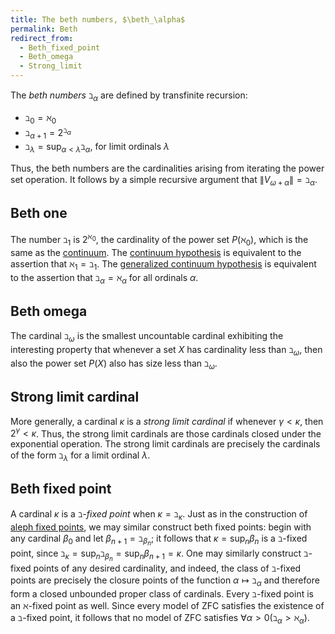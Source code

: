 ```yaml
---
title: The beth numbers, $\beth_\alpha$
permalink: Beth
redirect_from:
  - Beth_fixed_point
  - Beth_omega
  - Strong_limit
---
```


The *beth numbers* $\beth_\alpha$ are defined by transfinite
recursion:

-   $\beth_0=\aleph_0$
-   $\beth_{\alpha+1}=2^{\beth_\alpha}$
-   $\beth_\lambda=\sup_{\alpha\lt\lambda}\beth_\alpha$, for
    limit ordinals $\lambda$

Thus, the beth numbers are the cardinalities arising from iterating the
power set operation. It follows by a simple recursive argument that
$\|V_{\omega+\alpha}\|=\beth_\alpha$.


## Beth one

The number $\beth_1$ is $2^{\aleph_0}$, the cardinality of the power
set $P(\aleph_0)$, which is the same as the
[continuum](Continuum "Continuum").
The
<a href="Continuum_hypothesis" class="mw-redirect" title="Continuum hypothesis">continuum hypothesis</a>
is equivalent to the assertion that $\aleph_1=\beth_1$. The
<a href="GCH" class="mw-redirect" title="GCH">generalized continuum hypothesis</a>
is equivalent to the assertion that $\beth_\alpha=\aleph_\alpha$
for all ordinals $\alpha$.

  

## Beth omega

The cardinal $\beth_\omega$ is the smallest uncountable cardinal
exhibiting the interesting property that whenever a set $X$ has
cardinality less than $\beth_\omega$, then also the power set $P(X)$
also has size less than $\beth_\omega$.

  

## Strong limit cardinal

More generally, a cardinal $\kappa$ is a *strong limit cardinal* if
whenever $\gamma\lt\kappa$, then $2^\gamma\lt\kappa$. Thus, the
strong limit cardinals are those cardinals closed under the exponential
operation. The strong limit cardinals are precisely the cardinals of the
form $\beth_\lambda$ for a limit ordinal $\lambda$.

  

## Beth fixed point

A cardinal $\kappa$ is a *$\beth$-fixed point* when
$\kappa=\beth_\kappa$. Just as in the construction of
<a href="Aleph_fixed_point" class="mw-redirect" title="Aleph fixed point">aleph fixed points</a>,
we may similar construct beth fixed points: begin with any cardinal
$\beta_0$ and let $\beta_{n+1}=\beth_{\beta_n}$; it follows that
$\kappa=\sup_n\beta_n$ is a $\beth$-fixed point, since
$\beth_\kappa=\sup_n\beth_{\beta_n}=\sup_n\beta_{n+1}=\kappa$.
One may similarly construct $\beth$-fixed points of any desired
cardinality, and indeed, the class of $\beth$-fixed points are
precisely the closure points of the function
$\alpha\mapsto\beth_\alpha$ and therefore form a closed unbounded
proper class of cardinals. Every $\beth$-fixed point is an
$\aleph$-fixed point as well. Since every model of ZFC satisfies the
existence of a $\beth$-fixed point, it follows that no model of ZFC
satisfies $\forall\alpha >0(\beth_\alpha>\aleph_\alpha)$.


